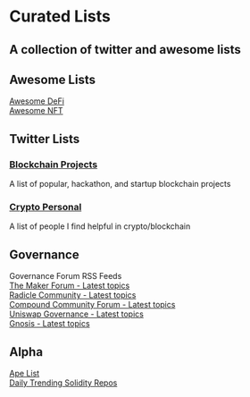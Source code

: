 # Curated Lists

## A collection of twitter and awesome lists

## Awesome Lists
[Awesome DeFi](https://github.com/Lucas-Kohorst/awesome-defi)   
[Awesome NFT](https://github.com/Lucas-Kohorst/awesome-nft)

## Twitter Lists

### [Blockchain Projects](https://twitter.com/i/lists/1317835021076529153?s=20)

A list of popular, hackathon, and startup blockchain projects

### [Crypto Personal](https://twitter.com/i/lists/1310246472512921609?s=20)

A list of people I find helpful in crypto/blockchain

## Governance

Governance Forum RSS Feeds   
[The Maker Forum - Latest topics](https://forum.makerdao.com/latest.rss)   
[Radicle Community - Latest topics](https://radicle.community/latest.rss)   
[Compound Community Forum - Latest topics](https://www.comp.xyz/latest.rss)   
[Uniswap Governance - Latest topics](https://gov.uniswap.org/latest.rss)   
[Gnosis - Latest topics](https://forum.gnosis.io/latest.rss)   

## Alpha
[Ape List](https://github.com/Lucas-Kohorst/ape-lists)     
[Daily Trending Solidity Repos](https://github.com/vitalets/github-trending-repos/issues/151)
